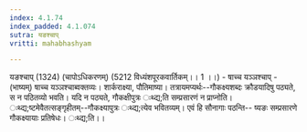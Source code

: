 ```yaml
---
index: 4.1.74
index_padded: 4.1.074
sutra: यङश्चाप्‌
vritti: mahabhashyam

---
```

 यङश्चाप् (1324) (चापोऽधिकरणम्) (5212 विध्यंशपूरकवार्तिकम्।। 1 ।।) - षाच्च यञ्ञश्चाप् - (भाष्यम्) षाच्च यञ्ञश्चाब्वक्तव्यः। शार्कराक्ष्या, पौतिमाष्या। तत्रायमप्यर्थः--गौकक्ष्यशब्दः क्रौडयादिषु पठ्यते, स न पठितव्यो भवति। यदि न पठ्यते, गौकक्षीपुत्रः ःथ्द्य;ति सम्प्रसारणं न प्राप्नोति। ःथ्द्य;ष्टमेवैतत्सङ्गृहीतम्--गौकक्ष्यापुत्रः ःथ्द्य;त्येव भवितव्यम्। एवं हि सौनागाः पठन्ति-- ष्यङः सम्प्रसारणे गौकक्ष्यायाः प्रतिषेधः। ःथ्द्य;ति।। 